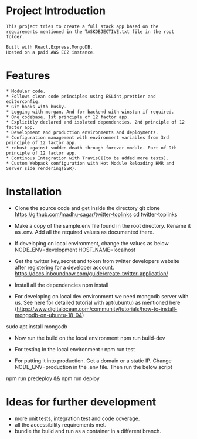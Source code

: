  


# Project Introduction
    This project tries to create a full stack app based on the requirements mentioned in the TASKOBJECTIVE.txt file in the root folder.

    Built with React,Express,MongoDB.
    Hosted on a paid AWS EC2 instance.

# Features
    * Modular code.
    * Follows clean code principles using ESLint,prettier and editorconfig.
    * Git hooks with husky.
    * Logging with morgan. And for backend with winston if required.
    * One codebase. 1st principle of 12 factor app.
    * Explicitly declared and isolated dependencies. 2nd principle of 12 factor app.
    * Development and production environments and deployments.
    * Configuration management with environment variables from 3rd principle of 12 factor app.
    * robust against sudden death through forever module. Part of 9th principle of 12 factor app.
    * Continous Integration with TravisCI(to be added more tests).
    * Custom Webpack configuration with Hot Module Reloading HMR and Server side rendering(SSR).

# Installation
* Clone the source code and get inside the directory
git clone https://github.com/madhu-sagar/twitter-toplinks
cd twitter-toplinks

*  Make a copy of the sample.env file found in the root directory. Rename it as .env. Add all the required values as documented there.

*  If developing on local environment, change the values as below NODE_ENV=development
HOST_NAME=localhost

*  Get the twitter key,secret and token from twitter developers website after registering for a developer account.
https://docs.inboundnow.com/guide/create-twitter-application/

*  Install all the dependencies
npm install

*  For developing on local dev environment we need mongodb server with us. See here for detailed tutorial with apt(ubuntu) as mentioned here (https://www.digitalocean.com/community/tutorials/how-to-install-mongodb-on-ubuntu-18-04)

sudo apt install mongodb


* Now run the build on the local environment
npm run build-dev

*  For testing in the local environment : 
npm run test


*  For putting it into production. Get a domain or a static IP.
Change NODE_ENV=production in the .env file.
Then run the below script

npm run predeploy && npm run deploy 


# Ideas for further development
* more unit tests, integration test and code coverage.
* all the accessibility requirements met.
* bundle the build and run as a container in a different branch.

